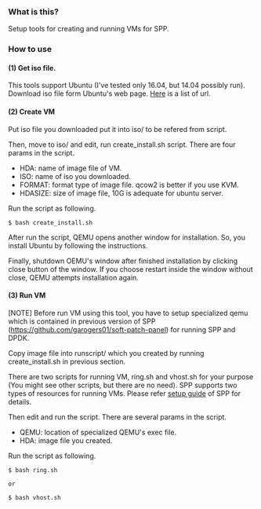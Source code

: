### What is this?

Setup tools for creating and running VMs for SPP.


### How to use

#### (1) Get iso file.

This tools support Ubuntu (I've tested only 16.04, but 14.04 possibly run).
Download iso file form Ubuntu's web page.
[Here](iso/iso-list.txt) is a list of url.


#### (2) Create VM

Put iso file you downloaded put it into iso/ to be refered from script.

Then, move to iso/ and edit, run create_install.sh script.
There are four params in the script.
  - HDA: name of image file of VM.
  - ISO: name of iso you downloaded.
  - FORMAT: format type of image file. qcow2 is better if you use KVM.
  - HDASIZE: size of image file, 10G is adequate for ubuntu server.

Run the script as following.

```
$ bash create_install.sh
```

After run the script, QEMU opens another window for installation.
So, you install Ubuntu by following the instructions.

Finally, shutdown OEMU's window after finished installation by clicking close button of the window.
If you choose restart inside the window without close, QEMU attempts installation again.


#### (3) Run VM

[NOTE] Before run VM using this tool,
you have to setup specialized qemu which is contained in
previous version of SPP (https://github.com/garogers01/soft-patch-panel)
for running SPP and DPDK.

Copy image file into runscript/ which you created by running create_install.sh in previous section.

There are two scripts for running VM, ring.sh and vhost.sh for your purpose (You might see other scripts, but there are no need).
SPP supports two types of resources for running VMs.
Please refer [setup guide](http://dpdk.org/browse/apps/spp/tree/examples/multi_process/patch_panel/docs/setup_guide.md) of SPP for details.

Then edit and run the script.
There are several params in the script.
  - QEMU: location of specialized QEMU's exec file.
  - HDA: image file you created.

Run the script as following.

```
$ bash ring.sh

or 

$ bash vhost.sh
```
